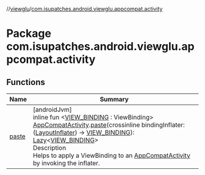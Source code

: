//[viewglu](../../index.md)/[com.isupatches.android.viewglu.appcompat.activity](index.md)

# Package com.isupatches.android.viewglu.appcompat.activity

## Functions

| Name | Summary |
|---|---|
| [paste](paste.md) | [androidJvm]<br>inline fun <[VIEW_BINDING](paste.md) : ViewBinding> [AppCompatActivity](https://developer.android.com/reference/kotlin/androidx/appcompat/app/AppCompatActivity.html).[paste](paste.md)(crossinline bindingInflater: ([LayoutInflater](https://developer.android.com/reference/kotlin/android/view/LayoutInflater.html)) -> [VIEW_BINDING](paste.md)): [Lazy](https://kotlinlang.org/api/latest/jvm/stdlib/kotlin/-lazy/index.html)<[VIEW_BINDING](paste.md)><br> Description<br>Helps to apply a ViewBinding to an [AppCompatActivity](https://developer.android.com/reference/kotlin/androidx/appcompat/app/AppCompatActivity.html) by invoking the inflater. |
